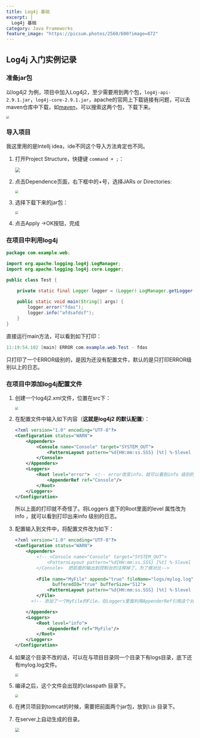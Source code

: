 ```yaml
---
title: Log4j 基础
excerpt: |
  Log4j 基础
category: Java Frameworks
feature_image: "https://picsum.photos/2560/600?image=872"
---
```

## Log4j 入门实例记录

### 准备jar包

以log4j2 为例，项目中加入Log4j2，至少需要用到两个包，`log4j-api-2.9.1.jar`，`log4j-core-2.9.1.jar`，apache的官网上下载链接有问题，可以去maven仓库中下载，如[maven](http://mvnrepository.com/artifact/org.apache.logging.log4j/log4j-api/2.9.1)，可以搜索这两个包，下载下来。

<img src="../images/java/log4j/log4j2download.jpeg" style="zoom:50%" style="display: block; margin: 0 auto;">

### 导入项目

我这里用的是Intellj idea，ide不同这个导入方法肯定也不同。

1. 打开Project Structure，快捷键 `command + ;`：

   <img src="../images/java/log4j/projectStructure.jpeg" style="zoom:80%" style="display: block; margin: 0 auto;">

2. 点击Dependence页面，右下框中的+号，选择JARs or Directories:

   <img src="../images/java/log4j/selectjar.jpeg" style="zoom:50%" style="display: block; margin: 0 auto;">

3. 选择下载下来的jar包：

   <img src="../images/java/log4j/selectOwnJar.jpeg" style="zoom:50%" style="display: block; margin: 0 auto;">

4. 点击Apply ->OK按钮，完成

### 在项目中利用log4j

```java
package com.example.web;

import org.apache.logging.log4j.LogManager;
import org.apache.logging.log4j.core.Logger;

public class Test {

    private static final Logger logger = (Logger) LogManager.getLogger(Test.class);
    
    public static void main(String[] args) {
        logger.error("fdas");
        logger.info("afdsafdsf");
    }
}
```

直接运行main方法，可以看到如下打印：

```java
11:19:54.102 [main] ERROR com.example.web.Test - fdas
```

只打印了一个ERROR级别的，是因为还没有配置文件，默认的是只打印ERROR级别以上的日志。

### 在项目中添加log4j配置文件

1. 创建一个log4j2.xml文件，位置在src下：

   <img src="../images/java/log4j/log4jXMLFile.jpeg" style="zoom:50%" style="display: block; margin: 0 auto;">

2. 在配置文件中输入如下内容（**这就是log4j2 的默认配置**）：

   ```xml
   <?xml version="1.0" encoding="UTF-8"?>
   <Configuration status="WARN">
       <Appenders>
           <Console name="Console" target="SYSTEM_OUT">
               <PatternLayout pattern="%d{HH:mm:ss.SSS} [%t] %-5level %logger{36} - %msg%n"/>
           </Console>
       </Appenders>
       <Loggers>
           <Root level="error">  <!-- error改变info，就可以看到info 级别的日志打印了-->
               <AppenderRef ref="Console"/>
           </Root>
       </Loggers>
   </Configuration>
   ```

   所以上面的打印就不奇怪了。将Loggers 底下的Root里面的level 属性改为info ，就可以看到打印出来info 级别的日志。

3. 配置输入到文件中，将配置文件改为如下：

   ```xml
   <?xml version="1.0" encoding="UTF-8"?>
   <Configuration status="WARN">
       <Appenders>
           <!-- <Console name="Console" target="SYSTEM_OUT">
               <PatternLayout pattern="%d{HH:mm:ss.SSS} [%t] %-5level %logger{36} - %msg%n"/>  
           </Console>  把前面的输出到控制台的注释掉了，为了做对比-->
         
           <File name="MyFile" append="true" fileName="logs/mylog.log"
                 bufferedIO="true" bufferSize="512">
               <PatternLayout pattern="%d{HH:mm:ss.SSS} [%t] %-5level %logger{36} - %msg%n"/>
           </File>
         <!-- 添加了一个MyFile的File，在Loggers里面利用AppenderRef引用这个对象-->

       </Appenders>
       <Loggers>
           <Root level="info">
               <AppenderRef ref="MyFile"/>
           </Root>
       </Loggers>
   </Configuration>
   ```

4. 如果这个目录不改的话，可以在与项目目录同一个目录下有logs目录，底下还有mylog.log文件。

   <img src="../images/java/log4j/outToFile.jpeg" style="zoom:50%" style="display: block; margin: 0 auto;">

5. 编译之后，这个文件会出现的classpath 目录下。

   <img src="../images/java/log4j/exportedToClasspath.jpeg" style="zoom:50%" style="display: block; margin: 0 auto;">

6. 在拷贝项目到tomcat的时候，需要把前面两个jar包，放到`lib` 目录下。

7. 在server上自动生成的目录。

   <img src="../images/java/log4j/logOnServer.jpeg" style="zoom:70%" style="display: block; margin: 0 auto;">

